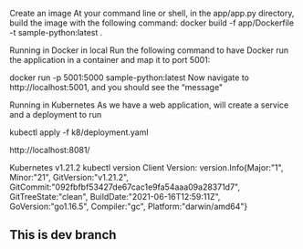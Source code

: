 Create an image
At your command line or shell, in the app/app.py directory, build the image with the following command:
docker build -f app/Dockerfile -t sample-python:latest .



Running in Docker in local
Run the following command to have Docker run the application in a container and map it to port 5001:

docker run -p 5001:5000 sample-python:latest
Now navigate to http://localhost:5001, and you should see the “message"


Running in Kubernetes
As we have a web application,  will create a service and a deployment to run

kubectl apply -f k8/deployment.yaml

http://localhost:8081/



Kubernetes   v1.21.2
kubectl version
Client Version: version.Info{Major:"1", Minor:"21", GitVersion:"v1.21.2", GitCommit:"092fbfbf53427de67cac1e9fa54aaa09a28371d7", GitTreeState:"clean", BuildDate:"2021-06-16T12:59:11Z", GoVersion:"go1.16.5", Compiler:"gc", Platform:"darwin/amd64"}

## This is dev branch
